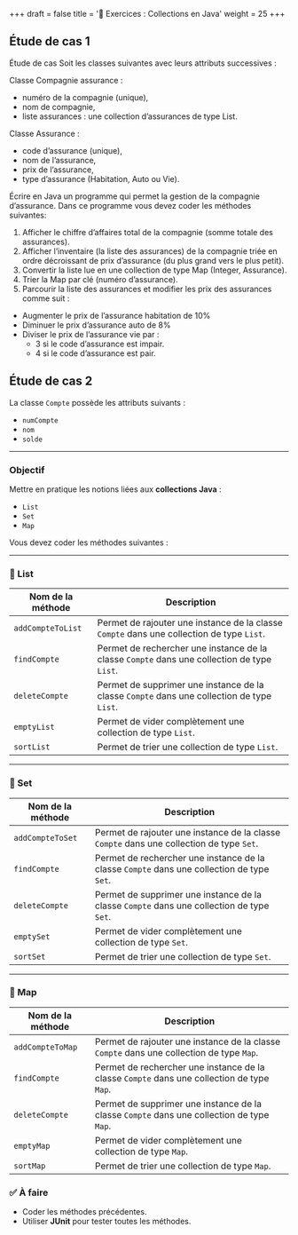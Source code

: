 +++
draft = false
title = '📝 Exercices : Collections en Java'
weight = 25
+++




## Étude de cas 1
Étude de cas 
Soit les classes suivantes avec leurs attributs successives : 

Classe Compagnie assurance :
-	numéro de la compagnie (unique), 
-	nom de compagnie, 
-	liste assurances : une collection d’assurances de type List.

Classe Assurance :
-	code d’assurance (unique), 
-	nom de l’assurance, 
-	prix de l’assurance, 
-	type d’assurance (Habitation, Auto ou Vie). 

Écrire en Java un programme qui permet la gestion de la compagnie d’assurance. Dans ce programme vous devez coder les méthodes suivantes:
1.	Afficher le chiffre d’affaires total de la compagnie (somme totale des assurances). 
2.	Afficher l’inventaire (la liste des assurances) de la compagnie triée en ordre décroissant de prix d’assurance (du plus grand vers le plus petit). 
3.	Convertir la liste lue en une collection de type Map (Integer, Assurance).
4.	Trier la Map par clé (numéro d’assurance).
5.	Parcourir la liste des assurances et modifier les prix des assurances comme suit : 
* Augmenter le prix de l’assurance habitation de 10%
* Diminuer le prix d’assurance auto de 8%
* Diviser le prix de l’assurance vie par :
    * 3 si le code d’assurance est impair.
    * 4 si le code d’assurance est pair.

## Étude de cas 2

La classe `Compte` possède les attributs suivants :

* `numCompte`
* `nom`
* `solde`

---

### Objectif

Mettre en pratique les notions liées aux **collections Java** :

* `List`
* `Set`
* `Map`

Vous devez coder les méthodes suivantes :

---

### 🔹 List

| Nom de la méthode | Description                                                                                 |
| ----------------- | ------------------------------------------------------------------------------------------- |
| `addCompteToList` | Permet de rajouter une instance de la classe `Compte` dans une collection de type `List`.   |
| `findCompte`      | Permet de rechercher une instance de la classe `Compte` dans une collection de type `List`. |
| `deleteCompte`    | Permet de supprimer une instance de la classe `Compte` dans une collection de type `List`.  |
| `emptyList`       | Permet de vider complètement une collection de type `List`.                                 |
| `sortList`        | Permet de trier une collection de type `List`.                                              |

---

### 🔹 Set

| Nom de la méthode | Description                                                                                |
| ----------------- | ------------------------------------------------------------------------------------------ |
| `addCompteToSet`  | Permet de rajouter une instance de la classe `Compte` dans une collection de type `Set`.   |
| `findCompte`      | Permet de rechercher une instance de la classe `Compte` dans une collection de type `Set`. |
| `deleteCompte`    | Permet de supprimer une instance de la classe `Compte` dans une collection de type `Set`.  |
| `emptySet`        | Permet de vider complètement une collection de type `Set`.                                 |
| `sortSet`         | Permet de trier une collection de type `Set`.                                              |

---

### 🔹 Map

| Nom de la méthode | Description                                                                                |
| ----------------- | ------------------------------------------------------------------------------------------ |
| `addCompteToMap`  | Permet de rajouter une instance de la classe `Compte` dans une collection de type `Map`.   |
| `findCompte`      | Permet de rechercher une instance de la classe `Compte` dans une collection de type `Map`. |
| `deleteCompte`    | Permet de supprimer une instance de la classe `Compte` dans une collection de type `Map`.  |
| `emptyMap`        | Permet de vider complètement une collection de type `Map`.                                 |
| `sortMap`         | Permet de trier une collection de type `Map`.                                              |


### ✅ À faire

* Coder les méthodes précédentes.
* Utiliser **JUnit** pour tester toutes les méthodes.
